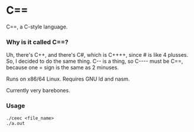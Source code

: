 # C==
C==, a C-style language.

### Why is it called C==?
Uh, there's C++, and there's C#, which is C++++, since # is like 4 plusses. So, I decided to do the same thing. C-- is a thing, so C---- must be C==, because one = sign is the same as 2 minuses.

Runs on x86/64 Linux. Requires GNU ld and nasm.

Currently very barebones.

### Usage
```
./ceec <file_name>
./a.out
```

